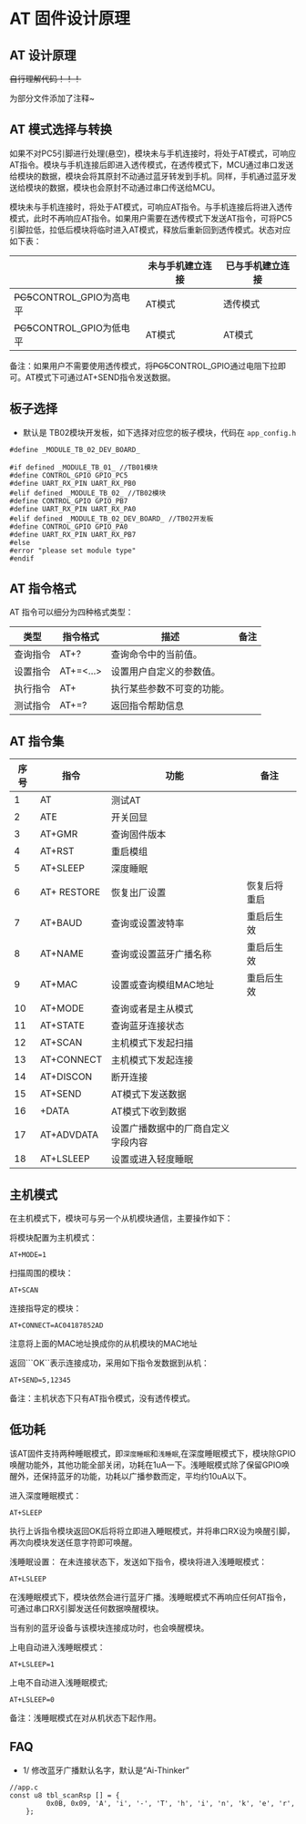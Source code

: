 <!--
 * @Author: your name
 * @Date: 2020-03-31 19:46:54
 * @LastEditTime: 2020-04-01 16:53:37
 * @LastEditors: Please set LastEditors
 * @Description: In User Settings Edit
 * @FilePath: /Telink_825X_SDK/example/at/README.md
 -->
# AT 固件设计原理

## AT 设计原理

~~自行理解代码！！！~~

为部分文件添加了注释~

## AT 模式选择与转换
如果不对PC5引脚进行处理(悬空)，模块未与手机连接时，将处于AT模式，可响应AT指令。模块与手机连接后即进入透传模式，在透传模式下，MCU通过串口发送给模块的数据，模块会将其原封不动通过蓝牙转发到手机。同样，手机通过蓝牙发送给模块的数据，模块也会原封不动通过串口传送给MCU。

模块未与手机连接时，将处于AT模式，可响应AT指令。与手机连接后将进入透传模式，此时不再响应AT指令。如果用户需要在透传模式下发送AT指令，可将PC5引脚拉低，拉低后模块将临时进入AT模式，释放后重新回到透传模式。状态对应如下表：

||未与手机建立连接|已与手机建立连接
|---|---|---|
|<del>PC5</del>CONTROL_GPIO为高电平|AT模式|透传模式
|<del>PC5</del>CONTROL_GPIO为低电平|AT模式|AT模式

备注：如果用户不需要使用透传模式，将<del>PC5</del>CONTROL_GPIO通过电阻下拉即可。AT模式下可通过AT+SEND指令发送数据。

## 板子选择

- 默认是 TB02模块开发板，如下选择对应您的板子模块，代码在  ```app_config.h```

```
#define _MODULE_TB_02_DEV_BOARD_

#if defined _MODULE_TB_01_ //TB01模块
#define CONTROL_GPIO GPIO_PC5
#define UART_RX_PIN UART_RX_PB0
#elif defined _MODULE_TB_02_ //TB02模块
#define CONTROL_GPIO GPIO_PB7
#define UART_RX_PIN UART_RX_PA0
#elif defined _MODULE_TB_02_DEV_BOARD_ //TB02开发板
#define CONTROL_GPIO GPIO_PA0
#define UART_RX_PIN UART_RX_PB7
#else
#error "please set module type"
#endif
```

## AT 指令格式
AT 指令可以细分为四种格式类型：

|类型|指令格式|描述|备注
|---|---------|---|---|
|查询指令|AT+<x>?|查询命令中的当前值。	
|设置指令|AT+<x>=<…>|设置用户自定义的参数值。	
|执行指令|AT+<x>|执行某些参数不可变的功能。	
|测试指令|AT+<x>=?|返回指令帮助信息	


## AT 指令集

|序号|指令|功能|备注|
|----|-----|----|----|
|1|AT|测试AT|
|2|ATE|开关回显|
|3|AT+GMR|查询固件版本|
|4|AT+RST|重启模组
|5|AT+SLEEP|深度睡眠|
|6|AT+ RESTORE|恢复出厂设置|恢复后将重启|
|7|AT+BAUD|查询或设置波特率|重启后生效|
|8|AT+NAME|查询或设置蓝牙广播名称|重启后生效|
|9|AT+MAC|设置或查询模组MAC地址|重启后生效|
|10|AT+MODE|查询或者是主从模式
|11|AT+STATE|查询蓝牙连接状态
|12|AT+SCAN|主机模式下发起扫描
|13|AT+CONNECT|主机模式下发起连接
|14|AT+DISCON|断开连接
|15|AT+SEND|AT模式下发送数据|
|16|+DATA|AT模式下收到数据|
|17|AT+ADVDATA|设置广播数据中的厂商自定义字段内容|
|18|AT+LSLEEP|设置或进入轻度睡眠|

## 主机模式
在主机模式下，模块可与另一个从机模块通信，主要操作如下：

将模块配置为主机模式：

	AT+MODE=1

扫描周围的模块：

	AT+SCAN

连接指导定的模块：

	AT+CONNECT=AC04187852AD

注意将上面的MAC地址换成你的从机模块的MAC地址

返回```OK``表示连接成功，采用如下指令发数据到从机：

	AT+SEND=5,12345

备注：主机状态下只有AT指令模式，没有透传模式。

## 低功耗
该AT固件支持两种睡眠模式，即```深度睡眠```和```浅睡眠```,在深度睡眠模式下，模块除GPIO唤醒功能外，其他功能全部关闭，功耗在1uA一下。浅睡眠模式除了保留GPIO唤醒外，还保持蓝牙的功能，功耗以广播参数而定，平均约10uA以下。

进入深度睡眠模式：

	AT+SLEEP

执行上诉指令模块返回OK后将将立即进入睡眠模式，并将串口RX设为唤醒引脚，再次向模块发送任意字符即可唤醒。

浅睡眠设置：
在未连接状态下，发送如下指令，模块将进入浅睡眠模式：

	AT+LSLEEP

在浅睡眠模式下，模块依然会进行蓝牙广播。浅睡眠模式不再响应任何AT指令，可通过串口RX引脚发送任何数据唤醒模块。

当有别的蓝牙设备与该模块连接成功时，也会唤醒模块。

上电自动进入浅睡眠模式：

	AT+LSLEEP=1

上电不自动进入浅睡眠模式;

	AT+LSLEEP=0

备注：浅睡眠模式在对从机状态下起作用。
## FAQ 

- 1/ 修改蓝牙广播默认名字，默认是“Ai-Thinker”

```
//app.c
const u8 tbl_scanRsp [] = {
		 0x0B, 0x09, 'A', 'i', '-', 'T', 'h', 'i', 'n', 'k', 'e', 'r',
	};
```

